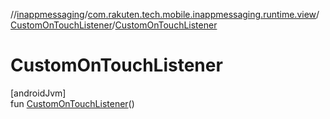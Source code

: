 //[inappmessaging](../../../index.md)/[com.rakuten.tech.mobile.inappmessaging.runtime.view](../index.md)/[CustomOnTouchListener](index.md)/[CustomOnTouchListener](-custom-on-touch-listener.md)

# CustomOnTouchListener

[androidJvm]\
fun [CustomOnTouchListener](-custom-on-touch-listener.md)()

